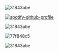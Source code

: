 ![31843abe](https://github.com/user-attachments/assets/0ea95af6-a31f-4197-afc2-6df0cfde6181)


[![spotify-github-profile](https://spotify-github-profile.kittinanx.com/api/view?uid=31rjpcorofdavo2urkpbmj4p3z3m&cover_image=true&theme=novatorem&show_offline=false&background_color=000000&interchange=false&bar_color=000000&bar_color_cover=true)](https://spotify-github-profile.kittinanx.com/api/view?uid=31rjpcorofdavo2urkpbmj4p3z3m&redirect=true)

![31843abe](https://github.com/user-attachments/assets/0ea95af6-a31f-4197-afc2-6df0cfde6181)

![77f848c5](https://github.com/user-attachments/assets/10beaa43-0a37-4327-9656-dec2d86590b1)


![31843abe](https://github.com/user-attachments/assets/0ea95af6-a31f-4197-afc2-6df0cfde6181)
